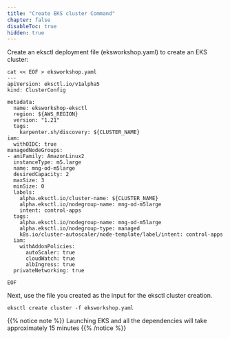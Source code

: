 ```yaml
---
title: "Create EKS cluster Command"
chapter: false
disableToc: true
hidden: true
---
```


Create an eksctl deployment file (eksworkshop.yaml) to create an EKS cluster:


```
cat << EOF > eksworkshop.yaml
---
apiVersion: eksctl.io/v1alpha5
kind: ClusterConfig

metadata:
  name: eksworkshop-eksctl
  region: ${AWS_REGION}
  version: "1.21"
  tags:
    karpenter.sh/discovery: ${CLUSTER_NAME}    
iam:
  withOIDC: true
managedNodeGroups:
- amiFamily: AmazonLinux2
  instanceType: m5.large
  name: mng-od-m5large
  desiredCapacity: 2
  maxSize: 3
  minSize: 0
  labels:
    alpha.eksctl.io/cluster-name: ${CLUSTER_NAME}
    alpha.eksctl.io/nodegroup-name: mng-od-m5large
    intent: control-apps
  tags:
    alpha.eksctl.io/nodegroup-name: mng-od-m5large
    alpha.eksctl.io/nodegroup-type: managed
    k8s.io/cluster-autoscaler/node-template/label/intent: control-apps
  iam:
    withAddonPolicies:
      autoScaler: true
      cloudWatch: true
      albIngress: true
  privateNetworking: true

EOF
```

Next, use the file you created as the input for the eksctl cluster creation.

```
eksctl create cluster -f eksworkshop.yaml
```

{{% notice note %}}
Launching EKS and all the dependencies will take approximately 15 minutes
{{% /notice %}}